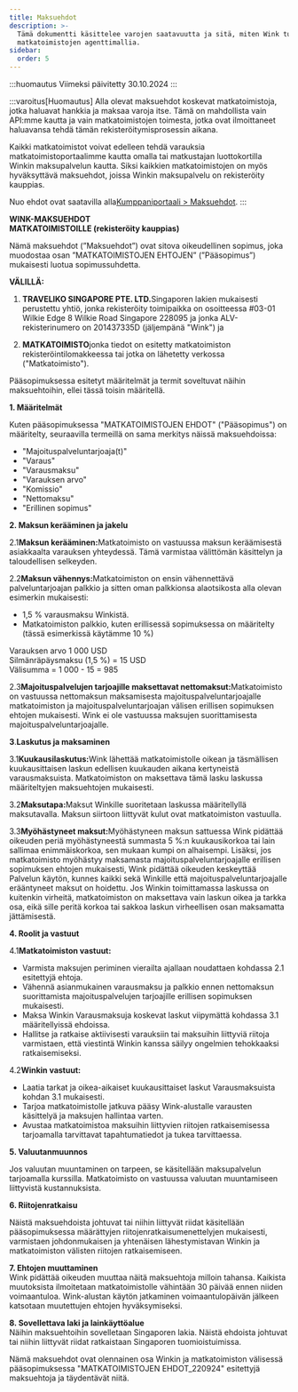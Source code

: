 ```yaml
---
title: Maksuehdot
description: >-
  Tämä dokumentti käsittelee varojen saatavuutta ja sitä, miten Wink tukee
  matkatoimistojen agenttimallia.
sidebar:
  order: 5
---
```

:::huomautus
Viimeksi päivitetty 30.10.2024
:::

:::varoitus\[Huomautus]
Alla olevat maksuehdot koskevat matkatoimistoja, jotka haluavat hankkia ja maksaa varoja itse.
Tämä on mahdollista vain API:mme kautta ja vain matkatoimistojen toimesta, jotka ovat ilmoittaneet haluavansa tehdä tämän rekisteröitymisprosessin aikana.

Kaikki matkatoimistot voivat edelleen tehdä varauksia matkatoimistoportaalimme kautta omalla tai matkustajan luottokortilla Winkin maksupalvelun kautta. Siksi kaikkien matkatoimistojen on myös hyväksyttävä maksuehdot, joissa Winkin maksupalvelu on rekisteröity kauppias.

Nuo ehdot ovat saatavilla alla[Kumppaniportaali > Maksuehdot](/studio/payment-terms).
:::

**WINK-MAKSUEHDOT**\
**MATKATOIMISTOILLE (rekisteröity kauppias)**

Nämä maksuehdot (”Maksuehdot”) ovat sitova oikeudellinen sopimus, joka muodostaa osan ”MATKATOIMISTOJEN EHTOJEN” (”Pääsopimus”) mukaisesti luotua sopimussuhdetta.

**VÄLILLÄ:**

1. **TRAVELIKO SINGAPORE PTE. LTD.**&#x53;ingaporen lakien mukaisesti perustettu yhtiö, jonka rekisteröity toimipaikka on osoitteessa #03-01 Wilkie Edge 8 Wilkie Road Singapore 228095 ja jonka ALV-rekisterinumero on 201437335D (jäljempänä "Wink") ja

2. **MATKATOIMISTO**jonka tiedot on esitetty matkatoimiston rekisteröintilomakkeessa tai jotka on lähetetty verkossa ("Matkatoimisto").

Pääsopimuksessa esitetyt määritelmät ja termit soveltuvat näihin maksuehtoihin, ellei tässä toisin määritellä.

**1. Määritelmät**

Kuten pääsopimuksessa "MATKATOIMISTOJEN EHDOT" ("Pääsopimus") on määritelty, seuraavilla termeillä on sama merkitys näissä maksuehdoissa:

* "Majoituspalveluntarjoaja(t)"
* "Varaus"
* "Varausmaksu"
* "Varauksen arvo"
* "Komissio"
* "Nettomaksu"
* "Erillinen sopimus"

**2. Maksun kerääminen ja jakelu**

2.1**Maksun kerääminen:**&#x4D;atkatoimisto on vastuussa maksun keräämisestä asiakkaalta varauksen yhteydessä. Tämä varmistaa välittömän käsittelyn ja taloudellisen selkeyden.

2.2**Maksun vähennys:**&#x4D;atkatoimiston on ensin vähennettävä palveluntarjoajan palkkio ja sitten oman palkkionsa alaotsikosta alla olevan esimerkin mukaisesti:

* 1,5 % varausmaksu Winkistä.
* Matkatoimiston palkkio, kuten erillisessä sopimuksessa on määritelty (tässä esimerkissä käytämme 10 %)

Varauksen arvo 1 000 USD\
Silmänräpäysmaksu (1,5 %) = 15 USD\
Välisumma = 1 000 - 15 = 985

2.3**Majoituspalvelujen tarjoajille maksettavat nettomaksut:**&#x4D;atkatoimisto on vastuussa nettomaksun maksamisesta majoituspalveluntarjoajalle matkatoimiston ja majoituspalveluntarjoajan välisen erillisen sopimuksen ehtojen mukaisesti. Wink ei ole vastuussa maksujen suorittamisesta majoituspalveluntarjoajalle.

**3**.**Laskutus ja maksaminen**

3.1**Kuukausilaskutus:**&#x57;ink lähettää matkatoimistolle oikean ja täsmällisen kuukausittaisen laskun edellisen kuukauden aikana kertyneistä varausmaksuista. Matkatoimiston on maksettava tämä lasku laskussa määriteltyjen maksuehtojen mukaisesti.

3.2**Maksutapa:**&#x4D;aksut Winkille suoritetaan laskussa määritellyllä maksutavalla. Maksun siirtoon liittyvät kulut ovat matkatoimiston vastuulla.

3.3**Myöhästyneet maksut:**&#x4D;yöhästyneen maksun sattuessa Wink pidättää oikeuden periä myöhästyneestä summasta 5 %:n kuukausikorkoa tai lain sallimaa enimmäiskorkoa, sen mukaan kumpi on alhaisempi. Lisäksi, jos matkatoimisto myöhästyy maksamasta majoituspalveluntarjoajalle erillisen sopimuksen ehtojen mukaisesti, Wink pidättää oikeuden keskeyttää Palvelun käytön, kunnes kaikki sekä Winkille että majoituspalveluntarjoajalle erääntyneet maksut on hoidettu. Jos Winkin toimittamassa laskussa on kuitenkin virheitä, matkatoimiston on maksettava vain laskun oikea ja tarkka osa, eikä sille peritä korkoa tai sakkoa laskun virheellisen osan maksamatta jättämisestä.

**4. Roolit ja vastuut**

4.1**Matkatoimiston vastuut:**

* Varmista maksujen periminen vierailta ajallaan noudattaen kohdassa 2.1 esitettyjä ehtoja.
* Vähennä asianmukainen varausmaksu ja palkkio ennen nettomaksun suorittamista majoituspalvelujen tarjoajille erillisen sopimuksen mukaisesti.
* Maksa Winkin Varausmaksuja koskevat laskut viipymättä kohdassa 3.1 määritellyissä ehdoissa.
* Hallitse ja ratkaise aktiivisesti varauksiin tai maksuihin liittyviä riitoja varmistaen, että viestintä Winkin kanssa säilyy ongelmien tehokkaaksi ratkaisemiseksi.

4.2**Winkin vastuut:**

* Laatia tarkat ja oikea-aikaiset kuukausittaiset laskut Varausmaksuista kohdan 3.1 mukaisesti.
* Tarjoa matkatoimistolle jatkuva pääsy Wink-alustalle varausten käsittelyä ja maksujen hallintaa varten.
* Avustaa matkatoimistoa maksuihin liittyvien riitojen ratkaisemisessa tarjoamalla tarvittavat tapahtumatiedot ja tukea tarvittaessa.

**5. Valuutanmuunnos**

Jos valuutan muuntaminen on tarpeen, se käsitellään maksupalvelun tarjoamalla kurssilla. Matkatoimisto on vastuussa valuutan muuntamiseen liittyvistä kustannuksista.

**6. Riitojenratkaisu**

Näistä maksuehdoista johtuvat tai niihin liittyvät riidat käsitellään pääsopimuksessa määrättyjen riitojenratkaisumenettelyjen mukaisesti, varmistaen johdonmukaisen ja yhtenäisen lähestymistavan Winkin ja matkatoimiston välisten riitojen ratkaisemiseen.

**7. Ehtojen muuttaminen**\
Wink pidättää oikeuden muuttaa näitä maksuehtoja milloin tahansa. Kaikista muutoksista ilmoitetaan matkatoimistolle vähintään 30 päivää ennen niiden voimaantuloa. Wink-alustan käytön jatkaminen voimaantulopäivän jälkeen katsotaan muutettujen ehtojen hyväksymiseksi.

**8. Sovellettava laki ja lainkäyttöalue**\
Näihin maksuehtoihin sovelletaan Singaporen lakia. Näistä ehdoista johtuvat tai niihin liittyvät riidat ratkaistaan ​​Singaporen tuomioistuimissa.

Nämä maksuehdot ovat olennainen osa Winkin ja matkatoimiston välisessä pääsopimuksessa "MATKATOIMISTOJEN EHDOT\_220924" esitettyjä maksuehtoja ja täydentävät niitä.

